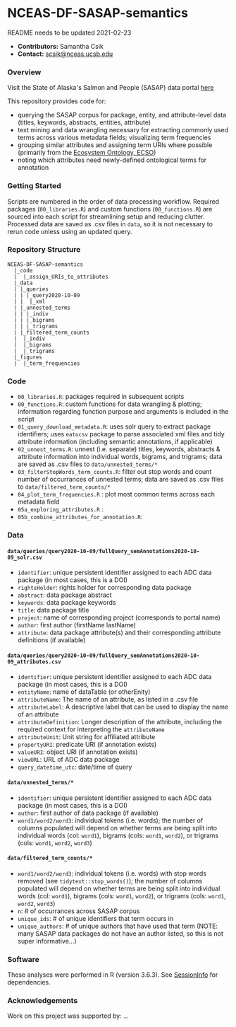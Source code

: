 # NCEAS-DF-SASAP-semantics

README needs to be updated 2021-02-23

* **Contributors:** Samantha Csik
* **Contact:** scsik@nceas.ucsb.edu

### Overview

Visit the State of Alaska's Salmon and People (SASAP) data portal [here](https://knb.ecoinformatics.org/projects/SASAP/Data)

This repository provides code for:

  * querying the SASAP corpus for package, entity, and attribute-level data (titles, keywords, abstracts, entities,  attribute) 
  * text mining and data wrangling necessary for extracting commonly used terms across various metadata fields; visualizing term frequencies
  * grouping similar attributes and assigning term URIs where possible (primarily from the [Ecosystem Ontology, ECSO](https://bioportal.bioontology.org/ontologies/ECSO/?p=summary))
  * noting which attributes need newly-defined ontological terms for annotation

### Getting Started

Scripts are numbered in the order of data processing workflow. Required packages (`00_libraries.R`) and custom functions (`00_functions.R`) are sourced into each script for streamlining setup and reducing clutter. Processed data are saved as .csv files in `data`, so it is not necessary to rerun code unless using an updated query.

### Repository Structure

```
NCEAS-DF-SASAP-semantics
  |_code
  |  |_assign_URIs_to_attributes
  |_data
  | |_queries
  | | |_query2020-10-09
  | |  |_xml
  | |_unnested_terms
  | | |_indiv
  | | |_bigrams
  | | |_trigrams
  | |_filtered_term_counts
  |  |_indiv
  |  |_bigrams
  |  |_trigrams
  |_figures
  |  |_term_frequencies
```
### Code

* `00_libraries.R`: packages required in subsequent scripts
* `00_functions.R`: custom functions for data wrangling & plotting; information regarding function purpose and arguments is included in the script 
* `01_query_download_metadata.R`: uses solr query to extract package identifiers; uses `eatocsv` package to parse associated xml files and tidy attribute information (including semantic annotations, if applicable)
* `02_unnest_terms.R`: unnest (i.e. separate) titles, keywords, abstracts & attribute information into individual words, bigrams, and trigrams; data are saved as .csv files to `data/unnested_terms/*`
* `03_filterStopWords_term_counts.R`: filter out stop words and count number of occurrances of unnested terms; data are saved as .csv files to `data/filtered_term_counts/*`
* `04_plot_term_frequencies.R` : plot most common terms across each metadata field 
* `05a_exploring_attributes.R` :
* `05b_combine_attributes_for_annotation.R`:

### Data

#### `data/queries/query2020-10-09/fullQuery_semAnnotations2020-10-09_solr.csv`
* `identifier`: unique persistent identifier assigned to each ADC data package (in most cases, this is a DOI)
* `rightsHolder`: rights holder for corresponding data package
* `abstract`: data package abstract
* `keywords`: data package keywords
* `title`: data package title
* `project`: name of corresponding project (corresponds to portal name)
* `author`: first author (firstName lastName)
* `attribute`: data package attribute(s) and their corresponding attribute definitions (if available)

#### `data/queries/query2020-10-09/fullQuery_semAnnotations2020-10-09_attributes.csv`
* `identifier`: unique persistent identifier assigned to each ADC data package (in most cases, this is a DOI)
* `entityName`: name of dataTable (or otherEnity)
* `attributeName`: The name of an attribute, as listed in a .csv file
* `attributeLabel`: A descriptive label that can be used to display the name of an attribute
* `attributeDefinition`: Longer description of the attribute, including the required context for interpreting the `attributeName`
* `attributeUnit`: Unit string for affiliated attribute
* `propertyURI`: predicate URI (if annotation exists)
* `valueURI`: object URI (if annotation exists)
* `viewURL`: URL of ADC data package
* `query_datetime_utc`: date/time of query

#### `data/unnested_terms/*`
* `identifier`: unique persistent identifier assigned to each ADC data package (in most cases, this is a DOI)
* `author`: first author of data package (if available)
* `word1/word2/word3`: individual tokens (i.e. words); the number of columns populated will depend on whether terms are being split into individual words (col: `word1`), bigrams (cols: `word1`, `word2`), or trigrams (cols: `word1`, `word2`, `word3`)

#### `data/filtered_term_counts/*`
* `word1/word2/word3`: individual tokens (i.e. words) with stop words removed (see `tidytext::stop_words()`); the number of columns populated will depend on whether terms are being split into individual words (col: `word1`), bigrams (cols: `word1`, `word2`), or trigrams (cols: `word1`, `word2`, `word3`)
* `n`: # of occurrances across SASAP corpus
* `unique_ids`: # of unique identifiers that term occurs in 
* `unique_authors`: # of unique authors that have used that term (NOTE: many SASAP data packages do not have an author listed, so this is not super informative...)

### Software

These analyses were performed in R (version 3.6.3). See [SessionInfo]() for dependencies.

### Acknowledgements

Work on this project was supported by: ...
